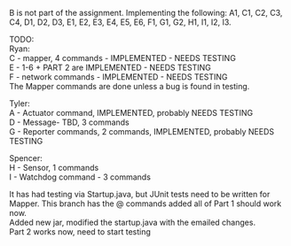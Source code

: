 
B is not part of the assignment.
Implementing the following:
A1, C1, C2, C3, C4, D1, D2, D3, E1, E2, E3, E4, E5, E6, F1, G1, G2, H1, I1, I2, I3.

TODO: <br>
Ryan:<br>
C - mapper, 4 commands - IMPLEMENTED - NEEDS TESTING <br>
E - 1-6 + PART 2 are IMPLEMENTED - NEEDS TESTING <br>
F - network commands - IMPLEMENTED - NEEDS TESTING<br>
The Mapper commands are done unless a bug is found in testing.


Tyler:<br>
A - Actuator command, IMPLEMENTED, probably NEEDS TESTING <br>
D - Message- TBD, 3 commands<br>
G - Reporter commands, 2 commands, IMPLEMENTED, probably NEEDS TESTING <br>


Spencer:<br>
H - Sensor, 1 commands<br>
I - Watchdog command - 3 commands<br>

It has had testing via Startup.java, but JUnit tests need to be written for Mapper.
This branch has the @ commands added all of Part 1 should work now.<br>
Added new jar, modified the startup.java with the emailed changes.<br>
Part 2 works now, need to start testing<br>
